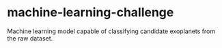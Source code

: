 # machine-learning-challenge

Machine learning model capable of classifying candidate exoplanets from the raw dataset.
